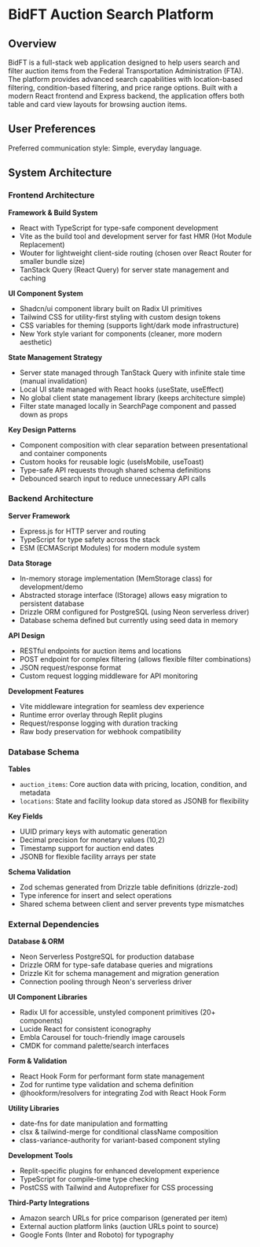 # BidFT Auction Search Platform

## Overview

BidFT is a full-stack web application designed to help users search and filter auction items from the Federal Transportation Administration (FTA). The platform provides advanced search capabilities with location-based filtering, condition-based filtering, and price range options. Built with a modern React frontend and Express backend, the application offers both table and card view layouts for browsing auction items.

## User Preferences

Preferred communication style: Simple, everyday language.

## System Architecture

### Frontend Architecture

**Framework & Build System**
- React with TypeScript for type-safe component development
- Vite as the build tool and development server for fast HMR (Hot Module Replacement)
- Wouter for lightweight client-side routing (chosen over React Router for smaller bundle size)
- TanStack Query (React Query) for server state management and caching

**UI Component System**
- Shadcn/ui component library built on Radix UI primitives
- Tailwind CSS for utility-first styling with custom design tokens
- CSS variables for theming (supports light/dark mode infrastructure)
- New York style variant for components (cleaner, more modern aesthetic)

**State Management Strategy**
- Server state managed through TanStack Query with infinite stale time (manual invalidation)
- Local UI state managed with React hooks (useState, useEffect)
- No global client state management library (keeps architecture simple)
- Filter state managed locally in SearchPage component and passed down as props

**Key Design Patterns**
- Component composition with clear separation between presentational and container components
- Custom hooks for reusable logic (useIsMobile, useToast)
- Type-safe API requests through shared schema definitions
- Debounced search input to reduce unnecessary API calls

### Backend Architecture

**Server Framework**
- Express.js for HTTP server and routing
- TypeScript for type safety across the stack
- ESM (ECMAScript Modules) for modern module system

**Data Storage**
- In-memory storage implementation (MemStorage class) for development/demo
- Abstracted storage interface (IStorage) allows easy migration to persistent database
- Drizzle ORM configured for PostgreSQL (using Neon serverless driver)
- Database schema defined but currently using seed data in memory

**API Design**
- RESTful endpoints for auction items and locations
- POST endpoint for complex filtering (allows flexible filter combinations)
- JSON request/response format
- Custom request logging middleware for API monitoring

**Development Features**
- Vite middleware integration for seamless dev experience
- Runtime error overlay through Replit plugins
- Request/response logging with duration tracking
- Raw body preservation for webhook compatibility

### Database Schema

**Tables**
- `auction_items`: Core auction data with pricing, location, condition, and metadata
- `locations`: State and facility lookup data stored as JSONB for flexibility

**Key Fields**
- UUID primary keys with automatic generation
- Decimal precision for monetary values (10,2)
- Timestamp support for auction end dates
- JSONB for flexible facility arrays per state

**Schema Validation**
- Zod schemas generated from Drizzle table definitions (drizzle-zod)
- Type inference for insert and select operations
- Shared schema between client and server prevents type mismatches

### External Dependencies

**Database & ORM**
- Neon Serverless PostgreSQL for production database
- Drizzle ORM for type-safe database queries and migrations
- Drizzle Kit for schema management and migration generation
- Connection pooling through Neon's serverless driver

**UI Component Libraries**
- Radix UI for accessible, unstyled component primitives (20+ components)
- Lucide React for consistent iconography
- Embla Carousel for touch-friendly image carousels
- CMDK for command palette/search interfaces

**Form & Validation**
- React Hook Form for performant form state management
- Zod for runtime type validation and schema definition
- @hookform/resolvers for integrating Zod with React Hook Form

**Utility Libraries**
- date-fns for date manipulation and formatting
- clsx & tailwind-merge for conditional className composition
- class-variance-authority for variant-based component styling

**Development Tools**
- Replit-specific plugins for enhanced development experience
- TypeScript for compile-time type checking
- PostCSS with Tailwind and Autoprefixer for CSS processing

**Third-Party Integrations**
- Amazon search URLs for price comparison (generated per item)
- External auction platform links (auction URLs point to source)
- Google Fonts (Inter and Roboto) for typography